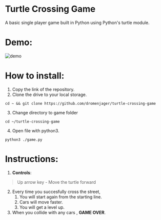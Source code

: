 # Turtle Crossing Game
A basic single player game built in Python using Python's turtle module.

# Demo:
![demo]()

# How to install:

1. Copy the link of the repository.
2. Clone the drive to your local storage.
```
cd ~ && git clone https://github.com/dromenjager/turtle-crossing-game
```
3. Change directory to game folder
```
cd ~/turtle-crossing-game
```
4. Open file with python3.
```
python3 ./game.py
```

# Instructions:
1. **Controls**:
> Up arrow key - Move the turtle forward

2. Every time you succesfully cross the street, 
    1. You will start again from the starting line.
    2. Cars will move faster.
    3. You will get a level up.
3. When you collide with any cars , **GAME OVER**.


